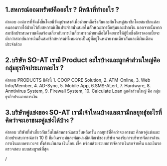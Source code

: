 ## 1.สหกรณ์ออมทรัพย์คืออะไร ? มีหน้าที่ทำอะไร ?
คำตอบ องค์การที่จัดตั้งขึ้นโดยมีวัตถุประสงค์เพื่อช่วยเหลือซึ่งกันและกันในหมู่สมาชิกโดยสมาชิกแต่ละคนออมรายได้ฝากไว้กับสหกรณ์เป็นประจำสม่ำเสมอในลักษณะการถือหุ้นและฝากเงิน นอกจากนั้นหากสมาชิกประสบความเดือดร้อนเกี่ยวกับการเงินก็สามารถช่วยเหลือได้โดยการให้กู้ยืมซึ่งอัตราดอกเบี้ยจะต่ำกว่าสถาบันการเงินอื่นสมาชิกสหกรณ์ทั้งหมดจะเป็นผู้ที่อยู่ในหน่วยงานเดียวกันและมีเงินเดือนประจำด้วย
## 2.บริษัท SO-AT เรามี Product อะไรบ้างและลูกค้าส่วนใหญ่คือกลุ่มธุรกิจประเภทอะไร ?
คำตอบ PRODUCTS มีดังนี้ 1. COOP CORE Solution, 2. ATM-Online, 3. Web Info/Member, 4. AD-Sync, 5. Mobile App, 6.SMS-ALert, 7. Hardware, 8. Anntivirus System, 9. Firewall System, 10. Calculate Loan ลูกค้าส่วนใหญ่ คือ กลุ่มธุรกิจประเภทการเงิน
## 3.บริษัทคู่แข่งของ SO-AT เรามีเจ้าไหนบ้างและเรามีกลยุทธุ์อะไรที่คิดว่าจะเอาชนะคู่แข่งได้บ้าง ?
คำตอบ บริษัทที่ทำเกี่ยวกับเว็บไซด์สหกรณ์และเว็บพลิเคชั่น กลยุทธ์ที่คิดว่าจะเอาชนะ ศึกษาคู่แข่งและด้วยประสบการณ์กว่า 10 ปี ทีมวิเคราะห์และพัฒนาผลิตภัณฑ์ของบริษัท รองรับการบริหารจัดการด้านการเงินแบบครบวงจร ทั้งด้านเงินสด เงินโอน เช็ค พร้อมด้วยระบบการจัดการเงินรอจ่ายคืน และเงินรอตรวจสอบ แบบสมบูรณ์ที่สุด

/
